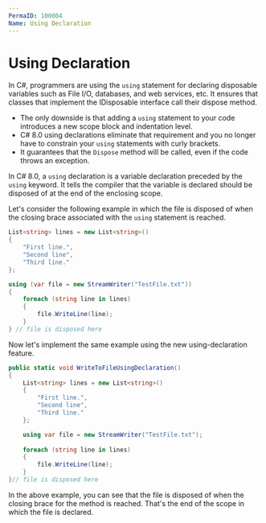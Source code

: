 ```yaml
---
PermaID: 100004
Name: Using Declaration
---
```


# Using Declaration

In C#, programmers are using the `using` statement for declaring disposable variables such as File I/O, databases, and web services, etc. It ensures that classes that implement the IDisposable interface call their dispose method.

 - The only downside is that adding a `using` statement to your code introduces a new scope block and indentation level. 
 - C# 8.0 using declarations eliminate that requirement and you no longer have to constrain your `using` statements with curly brackets. 
 - It guarantees that the `Dispose` method will be called, even if the code throws an exception.

In C# 8.0, a `using` declaration is a variable declaration preceded by the `using` keyword. It tells the compiler that the variable is declared should be disposed of at the end of the enclosing scope. 

Let's consider the following example in which the file is disposed of when the closing brace associated with the `using` statement is reached. 

```csharp
List<string> lines = new List<string>()
{
    "First line.",
    "Second line",
    "Third line."
};

using (var file = new StreamWriter("TestFile.txt"))
{
    foreach (string line in lines)
    {
        file.WriteLine(line);
    }
} // file is disposed here
```

Now let's implement the same example using the new using-declaration feature.

```csharp
public static void WriteToFileUsingDeclaration()
{
    List<string> lines = new List<string>()
    {
        "First line.",
        "Second line",
        "Third line."
    };

    using var file = new StreamWriter("TestFile.txt");
    
    foreach (string line in lines)
    {
        file.WriteLine(line);
    }
}// file is disposed here
``` 

In the above example, you can see that the file is disposed of when the closing brace for the method is reached. That's the end of the scope in which the file is declared.